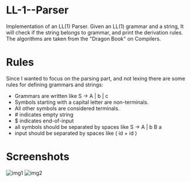 # LL-1--Parser
Implementation of an LL(1) Parser. Given an LL(1) grammar and a string, It will check if the string belongs to grammar, and
print the derivation rules. The algorithms are taken from the "Dragon Book" on Compilers. 

# Rules
Since I wanted to focus on the parsing part, and not lexing there are some rules for defining grammars and strings:
* Grammars are written like S -> A | b | c
* Symbols starting with a capital letter are non-terminals.
* All other symbols are considered terminals.
* \# indicates empty string
* $ indicates end-of-input
* all symbols should be separated by spaces like S -> A | b B a
* input should be separated by spaces like ( id + id )

# Screenshots
![img1](https://i.ibb.co/fQTxdvT/Screenshot-192.png) ![img2](https://i.ibb.co/xYGRwFZ/Screenshot-193.png)



